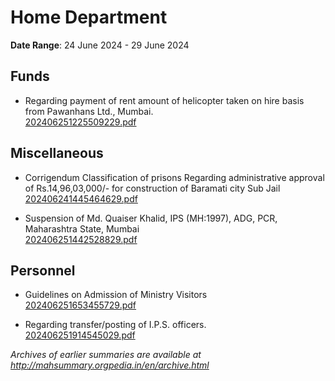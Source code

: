 # Home Department

**Date Range**: 24 June 2024 - 29 June 2024


## Funds
- Regarding payment of rent amount of helicopter taken on hire basis from Pawanhans Ltd., Mumbai.\
  [202406251225509229.pdf](https://gr.maharashtra.gov.in/Site/Upload/Government%20Resolutions/English/202406251225509229.pdf)

## Miscellaneous
- Corrigendum  Classification of prisons  Regarding administrative approval of Rs.14,96,03,000/- for construction of Baramati city Sub Jail\
  [202406241445464629.pdf](https://gr.maharashtra.gov.in/Site/Upload/Government%20Resolutions/English/202406241445464629.pdf)

- Suspension of Md. Quaiser Khalid, IPS (MH:1997), ADG, PCR, Maharashtra State, Mumbai\
  [202406251442528829.pdf](https://gr.maharashtra.gov.in/Site/Upload/Government%20Resolutions/English/202406251442528829.pdf)

## Personnel
- Guidelines on Admission of Ministry Visitors\
  [202406251653455729.pdf](https://gr.maharashtra.gov.in/Site/Upload/Government%20Resolutions/English/202406251653455729.pdf)

- Regarding transfer/posting of I.P.S. officers.\
  [202406251914545029.pdf](https://gr.maharashtra.gov.in/Site/Upload/Government%20Resolutions/English/202406251914545029.pdf)


*Archives of earlier summaries are available at http://mahsummary.orgpedia.in/en/archive.html*